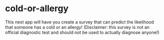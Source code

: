 # cold-or-allergy
This next app will have you create a survey that can predict the likelihood that someone has a cold or an allergy! (Disclaimer: this survey is not an official diagnostic test and should not be used to actually diagnose anyone!)
